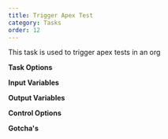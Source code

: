 ```yaml
---
title: Trigger Apex Test
category: Tasks
order: 12
---
```


This task is used to trigger apex tests in an org


**Task Options**



**Input Variables**

**Output Variables**

**Control Options**

**Gotcha's**
